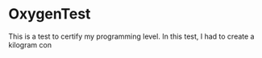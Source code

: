 # OxygenTest
This is a test to certify my programming level. In this test, I had to create a kilogram con                                     
   
